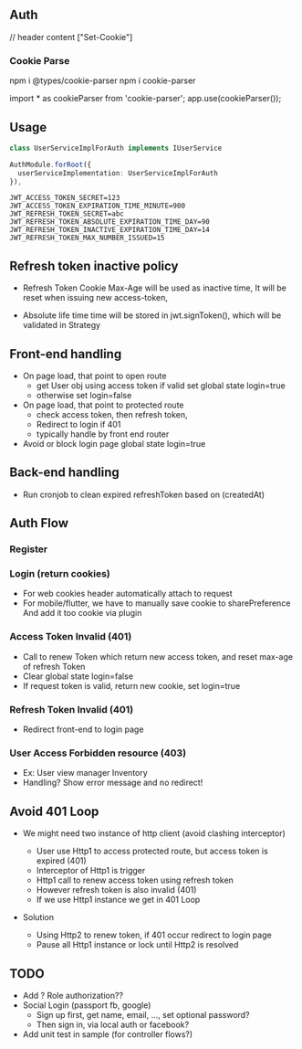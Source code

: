 ## Auth
// header content ["Set-Cookie"]

### Cookie Parse
npm i @types/cookie-parser
npm i cookie-parser

import * as cookieParser from 'cookie-parser';
app.use(cookieParser());


## Usage
```typescript
class UserServiceImplForAuth implements IUserService

AuthModule.forRoot({
  userServiceImplementation: UserServiceImplForAuth
}),
```

```ENV
JWT_ACCESS_TOKEN_SECRET=123
JWT_ACCESS_TOKEN_EXPIRATION_TIME_MINUTE=900
JWT_REFRESH_TOKEN_SECRET=abc
JWT_REFRESH_TOKEN_ABSOLUTE_EXPIRATION_TIME_DAY=90
JWT_REFRESH_TOKEN_INACTIVE_EXPIRATION_TIME_DAY=14
JWT_REFRESH_TOKEN_MAX_NUMBER_ISSUED=15
```


## Refresh token inactive policy
- Refresh Token Cookie Max-Age will be used as inactive time, 
  It will be reset when issuing new access-token,

- Absolute life time time will be stored in jwt.signToken(),
  which will be validated in Strategy


## Front-end handling
- On page load, that point to open route
  + get User obj using access token if valid set global state login=true
  + otherwise set login=false
- On page load, that point to protected route
  + check access token, then refresh token, 
  + Redirect to login if 401
  + typically handle by front end router
- Avoid or block login page global state login=true


## Back-end handling
- Run cronjob to clean expired refreshToken based on (createdAt)


## Auth Flow
### Register
### Login (return cookies)
- For web cookies header automatically attach to request
- For mobile/flutter, we have to manually save cookie to sharePreference 
  And add it too cookie via plugin
### Access Token Invalid (401)
- Call to renew Token which return new access token,
  and reset max-age of refresh Token
- Clear global state login=false
- If request token is valid, return new cookie, set login=true
### Refresh Token Invalid (401)
- Redirect front-end to login page
### User Access Forbidden resource (403)
- Ex: User view manager Inventory
- Handling? Show error message and no redirect!

## Avoid 401 Loop
- We might need two instance of http client (avoid clashing interceptor)
  + User use Http1 to access protected route, but access token is expired (401)
  + Interceptor of Http1 is trigger
  + Http1 call to renew access token using refresh token
  + However refresh token is also invalid (401)
  + If we use Http1 instance we get in 401 Loop

- Solution
  + Using Http2 to renew token, if 401 occur redirect to login page
  + Pause all Http1 instance or lock until Http2 is resolved

## TODO
- Add ? Role authorization??
- Social Login (passport fb, google)
  + Sign up first, get name, email, ..., set optional password?
  + Then sign in, via local auth or facebook?
- Add unit test in sample (for controller flows?)